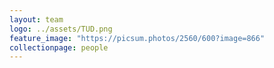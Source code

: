 ```yaml
---
layout: team
logo: ../assets/TUD.png
feature_image: "https://picsum.photos/2560/600?image=866"
collectionpage: people
---
```

